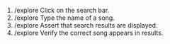 1. /explore Click on the search bar.
2. /explore Type the name of a song.
3. /explore Assert that search results are displayed.
4. /explore Verify the correct song appears in results.